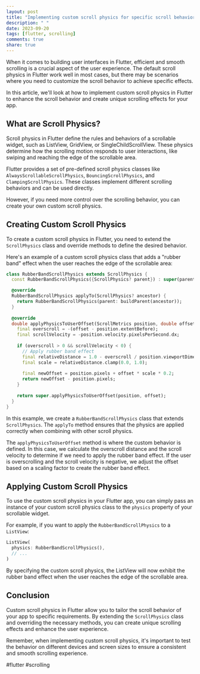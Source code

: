 ```yaml
---
layout: post
title: "Implementing custom scroll physics for specific scroll behaviors in Flutter"
description: " "
date: 2023-09-20
tags: [flutter, scrolling]
comments: true
share: true
---
```


When it comes to building user interfaces in Flutter, efficient and smooth scrolling is a crucial aspect of the user experience. The default scroll physics in Flutter work well in most cases, but there may be scenarios where you need to customize the scroll behavior to achieve specific effects.

In this article, we'll look at how to implement custom scroll physics in Flutter to enhance the scroll behavior and create unique scrolling effects for your app.

## What are Scroll Physics?

Scroll physics in Flutter define the rules and behaviors of a scrollable widget, such as ListView, GridView, or SingleChildScrollView. These physics determine how the scrolling motion responds to user interactions, like swiping and reaching the edge of the scrollable area.

Flutter provides a set of pre-defined scroll physics classes like `AlwaysScrollableScrollPhysics`, `BouncingScrollPhysics`, and `ClampingScrollPhysics`. These classes implement different scrolling behaviors and can be used directly.

However, if you need more control over the scrolling behavior, you can create your own custom scroll physics.

## Creating Custom Scroll Physics

To create a custom scroll physics in Flutter, you need to extend the `ScrollPhysics` class and override methods to define the desired behavior.

Here's an example of a custom scroll physics class that adds a "rubber band" effect when the user reaches the edge of the scrollable area:

```dart
class RubberBandScrollPhysics extends ScrollPhysics {
  const RubberBandScrollPhysics({ScrollPhysics? parent}) : super(parent: parent);

  @override
  RubberBandScrollPhysics applyTo(ScrollPhysics? ancestor) {
    return RubberBandScrollPhysics(parent: buildParent(ancestor));
  }
  
  @override
  double applyPhysicsToUserOffset(ScrollMetrics position, double offset) {
    final overscroll = -(offset - position.extentBefore);
    final scrollVelocity = -position.velocity.pixelsPerSecond.dx;
    
    if (overscroll > 0 && scrollVelocity < 0) {
      // Apply rubber band effect
      final relativeDistance = 1.0 - overscroll / position.viewportDimension;
      final scale = relativeDistance.clamp(0.0, 1.0);
      
      final newOffset = position.pixels + offset * scale * 0.2;
      return newOffset - position.pixels;
    }
    
    return super.applyPhysicsToUserOffset(position, offset);
  }
}
```

In this example, we create a `RubberBandScrollPhysics` class that extends `ScrollPhysics`. The `applyTo` method ensures that the physics are applied correctly when combining with other scroll physics.

The `applyPhysicsToUserOffset` method is where the custom behavior is defined. In this case, we calculate the overscroll distance and the scroll velocity to determine if we need to apply the rubber band effect. If the user is overscrolling and the scroll velocity is negative, we adjust the offset based on a scaling factor to create the rubber band effect.

## Applying Custom Scroll Physics

To use the custom scroll physics in your Flutter app, you can simply pass an instance of your custom scroll physics class to the `physics` property of your scrollable widget.

For example, if you want to apply the `RubberBandScrollPhysics` to a `ListView`:

```dart
ListView(
  physics: RubberBandScrollPhysics(),
  // ...
)
```

By specifying the custom scroll physics, the ListView will now exhibit the rubber band effect when the user reaches the edge of the scrollable area.

## Conclusion

Custom scroll physics in Flutter allow you to tailor the scroll behavior of your app to specific requirements. By extending the `ScrollPhysics` class and overriding the necessary methods, you can create unique scrolling effects and enhance the user experience.

Remember, when implementing custom scroll physics, it's important to test the behavior on different devices and screen sizes to ensure a consistent and smooth scrolling experience.

#flutter #scrolling